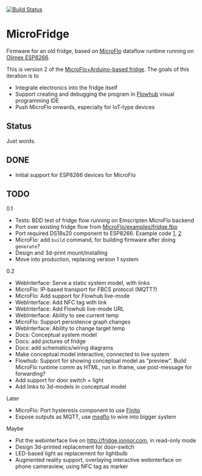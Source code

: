 [![Build Status](https://travis-ci.org/jonnor/microfridge.svg?branch=master)](https://travis-ci.org/jonnor/microfridge)

MicroFridge
============

Firmware for an old fridge, based on [MicroFlo](http://microflo.org) dataflow runtime
running on [Olimex ESP8266](https://www.olimex.com/Products/IoT/ESP8266-EVB).

This is version 2 of the
[MicroFlo+Arduino-based fridge](http://www.jonnor.com/2013/09/microflo-0-1-0-and-an-arduino-powered-fridge/).
The goals of this iteration is to

* Integrate electronics into the fridge itself
* Support creating and debugging the program in [Flowhub](http://flowhub.io) visual programming IDE
* Push MicroFlo onwards, especially for IoT-type devices

Status
--------
Just words.

DONE
-----
* Initial support for ESP8266 devices for MicroFlo

TODO
-----

0.1

* Tests: BDD test of fridge flow running on Emscripten MicroFlo backend
* Port over existing fridge flow from
[MicroFlo/examples/fridge.fbp](https://github.com/microflo/microflo/blob/master/examples/fridge.fbp)
* Port required DS18s20 component to ESP8266. Example code
[1](http://tech.scargill.net/esp8266-and-the-dallas-ds18b20-and-ds18b20p/),
[2](https://github.com/nekromant/esp8266-frankenstein/blob/master/src/cmd_ds18b20.c)
* MicroFlo: add `build` command, for building firmware after doing `generate`?
* Design and 3d-print mount/installing
* Move into production, replacing version 1 system

0.2

* WebInterface: Serve a static system model, with links
* MicroFlo: IP-based transport for FBCS protocol (MQTT?)
* MicroFlo: Add support for Flowhub live-mode
* WebInterface: Add NFC tag with link
* WebInterface: Add Flowhub live-mode URL
* WebInterface: Ability to see current temp
* MicroFlo: Support persistence graph changes
* WebInterface: Ability to change target temp
* Docs: Conceptual system model
* Docs: add pictures of fridge
* Docs: add schematics/wiring diagrams
* Make conceptual model interactive, connected to live system
* Flowhub: Support for showing conceptual model as "preview".
Build MicroFlo runtime comm as HTML, run in iframe, use post-message for forwarding?
* Add support for door switch + light
* Add links to 3d-models in conceptual model

Later

* MicroFlo: Port hysteresis component to use [Finito](http://finitosm.org)
* Expose outputs as MQTT, use [msgflo](http://github.com/the-grid/msgflo) to wire into bigger system

Maybe

* Put the webinterface live on http://fridge.jonnor.com, in read-only mode
* Design 3d-printed replacement for door-switch
* LED-based light as replacement for lightbulb
* Augmented reality support, overlaying interactive webinterface on phone cameraview, using NFC tag as marker


